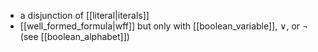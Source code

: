 - a disjunction  of [[literal|iterals]]
- [[well_formed_formula|wff]] but only with [[boolean_variable]], $\lor$, or $\neg$ (see [[boolean_alphabet]])